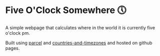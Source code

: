 # Five O'Clock Somewhere 🕔

A simple webpage that calculates where in the world it is currently five o'clock pm.

Built using [parcel](https://parceljs.org) and [countries-and-timezones](https://github.com/manuelmhtr/countries-and-timezones) and hosted on github pages.
